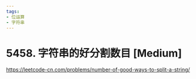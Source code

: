 ```yaml
---
tags:
- 位运算
- 字符串
---
```


# 5458. 字符串的好分割数目 [Medium]

<https://leetcode-cn.com/problems/number-of-good-ways-to-split-a-string/>
